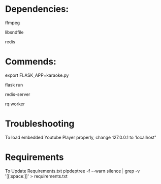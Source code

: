 # Dependencies:

ffmpeg

libsndfile

redis

# Commends:

export FLASK_APP=karaoke.py

flask run

redis-server

rq worker

# Troubleshooting
To load embedded Youtube Player properly,
change 127.0.0.1 to 'localhost"

# Requirements
To Update Requirements.txt
pipdeptree -f --warn silence | grep -v '[[:space:]]' > requirements.txt
